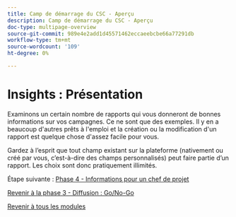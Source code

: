 ```yaml
---
title: Camp de démarrage du CSC - Aperçu
description: Camp de démarrage du CSC - Aperçu
doc-type: multipage-overview
source-git-commit: 989e4e2add1d45571462eccaeebcbe66a77291db
workflow-type: tm+mt
source-wordcount: '109'
ht-degree: 0%

---
```


# Insights : Présentation

Examinons un certain nombre de rapports qui vous donneront de bonnes informations sur vos campagnes.  Ce ne sont que des exemples.  Il y en a beaucoup d&#39;autres prêts à l&#39;emploi et la création ou la modification d&#39;un rapport est quelque chose d&#39;assez facile pour vous.

Gardez à l’esprit que tout champ existant sur la plateforme (nativement ou créé par vous, c’est-à-dire des champs personnalisés) peut faire partie d’un rapport.  Les choix sont donc pratiquement illimités.

Étape suivante : [Phase 4 - Informations pour un chef de projet](./project-manager.md)

[Revenir à la phase 3 - Diffusion : Go/No-Go](../delivery/go-nogo.md)

[Revenir à tous les modules](../../overview.md)
